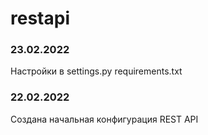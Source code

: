 # restapi
### 23.02.2022
Настройки в settings.py
requirements.txt
### 22.02.2022
Создана начальная конфигурация REST API